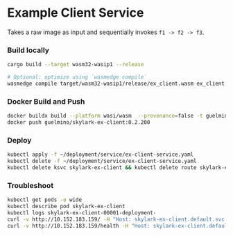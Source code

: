 # Example Client Service
Takes a raw image as input and sequentially invokes `f1 -> f2 -> f3`.

### Build locally
```bash
cargo build --target wasm32-wasip1 --release

# Optional: optimize using `wasmedge compile`
wasmedge compile target/wasm32-wasip1/release/ex_client.wasm ex_client.wasm
```

### Docker Build and Push
```bash
docker buildx build --platform wasi/wasm  --provenance=false -t guelmino/skylark-ex-client:0.2.200 .
docker push guelmino/skylark-ex-client:0.2.200
```
### Deploy
```bash
kubectl apply -f ~/deployment/service/ex-client-service.yaml
kubectl delete -f ~/deployment/service/ex-client-service.yaml
kubectl delete ksvc skylark-ex-client && kubectl delete route skylark-ex-client  && kubectl delete svc skylark-ex-client && kubectl delete configuration skylark-ex-client

```
### Troubleshoot
```bash
kubectl get pods -o wide
kubectl describe pod skylark-ex-client
kubectl logs skylark-ex-client-00001-deployment-
curl -v http://10.152.183.159/ -H "Host: skylark-ex-client.default.svc.cluster.local"
curl -v http://10.152.183.159/health -H "Host: skylark-ex-client.default.svc.cluster.local"

```

